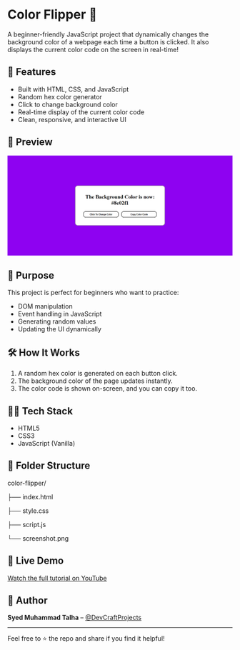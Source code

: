 # Color Flipper 🎨

A beginner-friendly JavaScript project that dynamically changes the background color of a webpage each time a button is clicked. It also displays the current color code on the screen in real-time!

## 🚀 Features

- Built with HTML, CSS, and JavaScript
- Random hex color generator
- Click to change background color
- Real-time display of the current color code
- Clean, responsive, and interactive UI

## 📸 Preview

![Color Flipper Screenshot](./screenshot.png)

## 🎯 Purpose

This project is perfect for beginners who want to practice:

- DOM manipulation
- Event handling in JavaScript
- Generating random values
- Updating the UI dynamically

## 🛠️ How It Works

1. A random hex color is generated on each button click.
2. The background color of the page updates instantly.
3. The color code is shown on-screen, and you can copy it too.

## 🧑‍💻 Tech Stack

- HTML5
- CSS3
- JavaScript (Vanilla)

## 📂 Folder Structure

color-flipper/

├── index.html

├── style.css

├── script.js

└── screenshot.png


## 🔗 Live Demo

[Watch the full tutorial on YouTube](https://youtube.com/@DevCraftProjects)

## 📌 Author

**Syed Muhammad Talha** – [@DevCraftProjects](https://github.com/syed-muhammad-talha)

---

Feel free to ⭐ the repo and share if you find it helpful!
